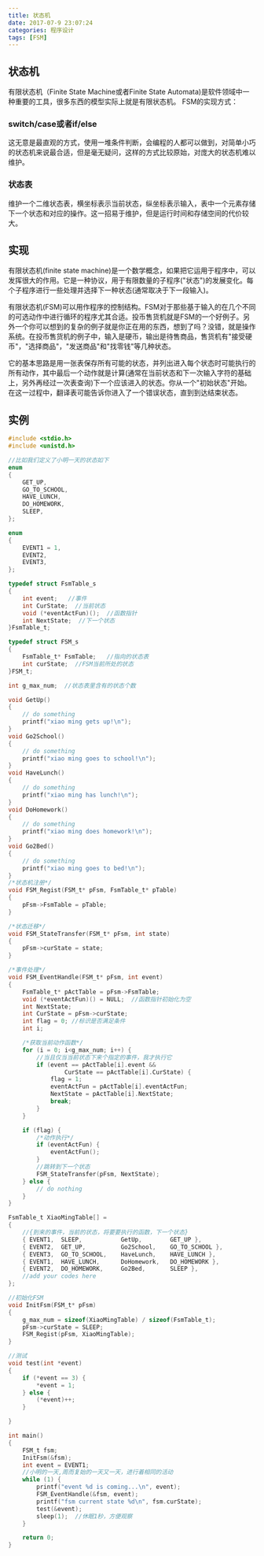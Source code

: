 ```yaml
---
title: 状态机
date: 2017-07-9 23:07:24
categories: 程序设计
tags: [FSM]
---
```



## 状态机

有限状态机（Finite State Machine或者Finite State Automata)是软件领域中一种重要的工具，很多东西的模型实际上就是有限状态机。
FSM的实现方式：

### switch/case或者if/else
这无意是最直观的方式，使用一堆条件判断，会编程的人都可以做到，对简单小巧的状态机来说最合适，但是毫无疑问，这样的方式比较原始，对庞大的状态机难以维护。

### 状态表
维护一个二维状态表，横坐标表示当前状态，纵坐标表示输入，表中一个元素存储下一个状态和对应的操作。这一招易于维护，但是运行时间和存储空间的代价较大。

## 实现

有限状态机(finite state machine)是一个数学概念，如果把它运用于程序中，可以发挥很大的作用。它是一种协议，用于有限数量的子程序("状态")的发展变化。每个子程序进行一些处理并选择下一种状态(通常取决于下一段输入)。

有限状态机(FSM)可以用作程序的控制结构。FSM对于那些基于输入的在几个不同的可选动作中进行循环的程序尤其合适。投币售货机就是FSM的一个好例子。另外一个你可以想到的复杂的例子就是你正在用的东西，想到了吗？没错，就是操作系统。在投币售货机的例子中，输入是硬币，输出是待售商品，售货机有"接受硬币"，"选择商品"，"发送商品"和"找零钱"等几种状态。

它的基本思路是用一张表保存所有可能的状态，并列出进入每个状态时可能执行的所有动作，其中最后一个动作就是计算(通常在当前状态和下一次输入字符的基础上，另外再经过一次表查询)下一个应该进入的状态。你从一个"初始状态"开始。在这一过程中，翻译表可能告诉你进入了一个错误状态，直到到达结束状态。

## 实例

``` C
#include <stdio.h>
#include <unistd.h>  

//比如我们定义了小明一天的状态如下
enum
{
	GET_UP,
	GO_TO_SCHOOL,
	HAVE_LUNCH,
	DO_HOMEWORK,
	SLEEP,
};

enum
{
	EVENT1 = 1,
	EVENT2,
	EVENT3,
};

typedef struct FsmTable_s
{
	int event;   //事件
	int CurState;  //当前状态
	void (*eventActFun)();  //函数指针
	int NextState;  //下一个状态
}FsmTable_t;

typedef struct FSM_s
{
	FsmTable_t* FsmTable;   //指向的状态表
	int curState;  //FSM当前所处的状态
}FSM_t;

int g_max_num;  //状态表里含有的状态个数

void GetUp()
{
	// do something
	printf("xiao ming gets up!\n");
}
void Go2School()
{
	// do something
	printf("xiao ming goes to school!\n");
}
void HaveLunch()
{
	// do something
	printf("xiao ming has lunch!\n");
}
void DoHomework()
{
	// do something
	printf("xiao ming does homework!\n");
}
void Go2Bed()
{
	// do something
	printf("xiao ming goes to bed!\n");
}
/*状态机注册*/
void FSM_Regist(FSM_t* pFsm, FsmTable_t* pTable)
{
	pFsm->FsmTable = pTable;
}

/*状态迁移*/
void FSM_StateTransfer(FSM_t* pFsm, int state)
{
	pFsm->curState = state;
}

/*事件处理*/
void FSM_EventHandle(FSM_t* pFsm, int event)
{
	FsmTable_t* pActTable = pFsm->FsmTable;
	void (*eventActFun)() = NULL;  //函数指针初始化为空
	int NextState;
	int CurState = pFsm->curState;
	int flag = 0; //标识是否满足条件
	int i;

	/*获取当前动作函数*/
	for (i = 0; i<g_max_num; i++) {
		//当且仅当当前状态下来个指定的事件，我才执行它
		if (event == pActTable[i].event && 
				CurState == pActTable[i].CurState) {
			flag = 1;
			eventActFun = pActTable[i].eventActFun;
			NextState = pActTable[i].NextState;
			break;
		}
	}

	if (flag) {
		/*动作执行*/
		if (eventActFun) {
			eventActFun();
		}
		//跳转到下一个状态
		FSM_StateTransfer(pFsm, NextState);
	} else {
		// do nothing
	}
}

FsmTable_t XiaoMingTable[] =
{
	//{到来的事件，当前的状态，将要要执行的函数，下一个状态}
	{ EVENT1,  SLEEP,           GetUp,        GET_UP },
	{ EVENT2,  GET_UP,          Go2School,    GO_TO_SCHOOL },
	{ EVENT3,  GO_TO_SCHOOL,    HaveLunch,    HAVE_LUNCH },
	{ EVENT1,  HAVE_LUNCH,      DoHomework,   DO_HOMEWORK },
	{ EVENT2,  DO_HOMEWORK,     Go2Bed,       SLEEP },
	//add your codes here
};

//初始化FSM
void InitFsm(FSM_t* pFsm)
{
	g_max_num = sizeof(XiaoMingTable) / sizeof(FsmTable_t);
	pFsm->curState = SLEEP;
	FSM_Regist(pFsm, XiaoMingTable);
}

//测试
void test(int *event)
{
	if (*event == 3) {
		*event = 1;
	} else {
		(*event)++;
	}

}

int main()
{
	FSM_t fsm;
	InitFsm(&fsm);
	int event = EVENT1; 
	//小明的一天,周而复始的一天又一天，进行着相同的活动
	while (1) {
		printf("event %d is coming...\n", event);
		FSM_EventHandle(&fsm, event);
		printf("fsm current state %d\n", fsm.curState);
		test(&event); 
		sleep(1);  //休眠1秒，方便观察
	}

	return 0;
}
```


